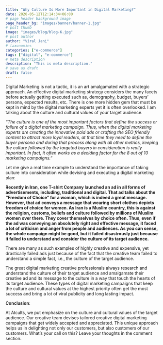 ```yaml
---
title: "Why Culture Is More Important in Digital Marketing?"
date: 2020-05-12T12:14:34+06:00
# page header background image
page_header_bg: "images/banner/banner-1.jpg"
# post thumb
image: "images/blog/blog-6.jpg"
# post author
author: "Viral Jani"
# taxonomies
categories: ["e-commerce"]
tags: ["digital", "e-commerce"]
# meta description
description: "This is meta description."
# save as draft
draft: false
---
```


Digital Marketing is not a tactic, it is an art amalgamated with a strategic approach. An effective digital marketing strategy considers the many facets before actually getting executed such as, demography, budget, buyers’ persona, expected results, etc. There is one more hidden gem that must be kept in mind by the digital marketing experts yet it is often overlooked. I am talking about the culture and cultural values of your target audience.

*“The culture is one of the most important factors that define the success or failure of a digital marketing campaign. Thus, when the digital marketing experts are creating the innovative paid ads or crafting the SEO friendly content to attract more loyal readers, at that time they need to define the buyer persona and during that process along with all other metrics, keeping the culture followed by the targeted buyers in consideration is really important. In fact, it often works as a deciding factor for the 8 out of 10 marketing campaigns.”*

Let me give a real time example to understand the importance of taking culture into consideration while devising and executing a digital marketing plan:

**Recently in Iran, one T-shirt Company launched an ad in all forms of advertisements, including, traditional and digital. That ad talks about the “Freedom of Choice” for a woman, which is indeed a great message. However, that ad conveys a message that wearing short clothes depicts freedom of choice for women. As Iran is a Muslim country, this is against the religion, customs, beliefs and culture followed by millions of Muslim women over there. They cover themselves by choice often. Thus, even if the ad was conveying an absolutely right and effective message, it faced a lot of criticism and anger from people and audiences. As you can sense, the whole campaign might be good, but it failed disastrously just because it failed to understand and consider the culture of its target audience.**

There are many as such examples of highly creative and expensive, yet drastically failed ads just because of the fact that the creative team failed to understand a simple fact, i.e., the culture of the target audience.

The great digital marketing creative professionals always research and understand the culture of their target audience and amalgamate their creative ad and its message to the culture in a way that touch the hearts of its target audience. These types of digital marketing campaigns that keep the culture and cultural values at the highest priority often get the most success and bring a lot of viral publicity and long lasting impact.

**Conclusion:**

At Atcults, we put emphasize on the culture and cultural values of the target audience. Our creative team devises tailored creative digital marketing campaigns that get widely accepted and appreciated. This unique approach helps us in delighting not only our customers, but also customers of our customers. What’s your call on this? Leave your thoughts in the comment section.